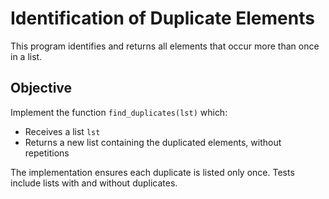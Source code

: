 # Identification of Duplicate Elements

This program identifies and returns all elements that occur more than once in a list.

## Objective

Implement the function `find_duplicates(lst)` which:

* Receives a list `lst`
* Returns a new list containing the duplicated elements, without repetitions

The implementation ensures each duplicate is listed only once. Tests include lists with and without duplicates.


